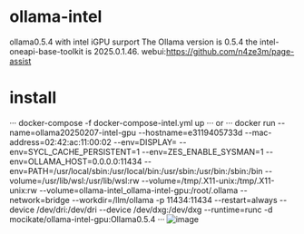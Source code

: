 # ollama-intel
ollama0.5.4 with intel iGPU surport
The Ollama version is 0.5.4 
the intel-oneapi-base-toolkit is 2025.0.1.46.
webui:https://github.com/n4ze3m/page-assist
# install
···
docker-compose -f docker-compose-intel.yml up
···
or
···
docker run --name=ollama20250207-intel-gpu --hostname=e3119405733d --mac-address=02:42:ac:11:00:02 --env=DISPLAY= --env=SYCL_CACHE_PERSISTENT=1 --env=ZES_ENABLE_SYSMAN=1 --env=OLLAMA_HOST=0.0.0.0:11434 --env=PATH=/usr/local/sbin:/usr/local/bin:/usr/sbin:/usr/bin:/sbin:/bin --volume=/usr/lib/wsl:/usr/lib/wsl:rw --volume=/tmp/.X11-unix:/tmp/.X11-unix:rw --volume=ollama-intel_ollama-intel-gpu:/root/.ollama --network=bridge --workdir=/llm/ollama -p 11434:11434 --restart=always --device /dev/dri:/dev/dri --device /dev/dxg:/dev/dxg --runtime=runc -d mocikate/ollama-intel-gpu:Ollama0.5.4
···
![image](https://github.com/user-attachments/assets/394ef9c1-a621-48a7-9ad4-1ca3cafe5631)
